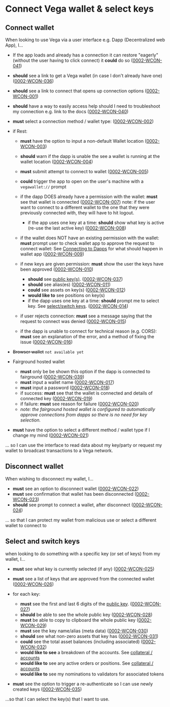 # Connect Vega wallet & select keys

## Connect wallet

When looking to use Vega via a user interface e.g. Dapp (Decentralized web App), I...

- If the app loads and already has a connection it can restore "eagerly" (without the user having to click connect) it **could** do so (<a name="0002-WCON-041" href="#0002-WCON-041">0002-WCON-041</a>)
- **should** see a link to get a Vega wallet (in case I don't already have one) (<a name="0002-WCON-036" href="#0002-WCON-036">0002-WCON-036</a>)
- **should** see a link to connect that opens up connection options (<a name="0002-WCON-001" href="#0002-WCON-001">0002-WCON-001</a>)
- **should** have a way to easily access help should I need to troubleshoot my connection e.g. link to the docs (<a name="0002-WCON-040" href="#0002-WCON-040">0002-WCON-040</a>)
- **must** select a connection method / wallet type: (<a name="0002-WCON-002" href="#0002-WCON-002">0002-WCON-002</a>)
- if Rest:
  - **must** have the option to input a non-default Wallet location (<a name="0002-WCON-003" href="#0002-WCON-003">0002-WCON-003</a>)
  - **should** warn if the dapp is unable the see a wallet is running at the wallet location  (<a name="0002-WCON-004" href="#0002-WCON-004">0002-WCON-004</a>)
  - **must** submit attempt to connect to wallet (<a name="0002-WCON-005" href="#0002-WCON-005">0002-WCON-005</a>)
  - **could** trigger the app to open on the user's machine with a `vegawallet://` prompt
  
  - if the dapp DOES already have a permission with the wallet: **must** see that wallet is connected (<a name="0002-WCON-007" href="#0002-WCON-007">0002-WCON-007</a>) note: if the user want to connect to a different wallet to the one that they were previously connected with, they will have to hit logout.
    - if the app uses one key at a time: **should** show what key is active (re-use the last active key) (<a name="0002-WCON-008" href="#0002-WCON-008">0002-WCON-008</a>)

  - if the wallet does NOT have an existing permission with the wallet: **must** prompt user to check wallet app to approve the request to connect wallet: See [Connecting to Dapps](0002-WCON-connect_vega_wallet.md#connect-wallet) for what should happen in wallet app (<a name="0002-WCON-009" href="#0002-WCON-009">0002-WCON-009</a>)
  
  - if new keys are given permission: **must** show the user the keys have been approved (<a name="0002-WCON-010" href="#0002-WCON-010">0002-WCON-010</a>)
    - **should** see [public key(s)](DATA-data_display.md#public-keys). (<a name="0002-WCON-037" href="#0002-WCON-037">0002-WCON-037</a>)
    - **should** see alias(es) (<a name="0002-WCON-011" href="#0002-WCON-011">0002-WCON-011</a>)
    - **could** see assets on key(s) (<a name="0002-WCON-012" href="#0002-WCON-012">0002-WCON-012</a>)
    - **would like to** see positions on key(s) 
    - if the dapp uses one key at a time: **should** prompt me to select key. See [select/switch keys](#select-and-switch-keys). (<a name="0002-WCON-014" href="#0002-WCON-014">0002-WCON-014</a>)

  - if user rejects connection: **must** see a message saying that the request to connect was denied  (<a name="0002-WCON-015" href="#0002-WCON-015">0002-WCON-015</a>)
  
  - if the dapp is unable to connect for technical reason (e.g. CORS): **must** see an explanation of the error, and a method of fixing the issue  (<a name="0002-WCON-016" href="#0002-WCON-016">0002-WCON-016</a>)
  

- ~~Browser wallet~~ `not available yet`
  
- Fairground hosted wallet
  - **must** only be be shown this option if the dapp is connected to fairground (<a name="0002-WCON-039" href="#0002-WCON-039">0002-WCON-039</a>)
  - **must** input a wallet name (<a name="0002-WCON-017" href="#0002-WCON-017">0002-WCON-017</a>)
  - **must** input a password (<a name="0002-WCON-018" href="#0002-WCON-018">0002-WCON-018</a>)
  - if success: **must** see that the wallet is connected and details of connected key (<a name="0002-WCON-019" href="#0002-WCON-019">0002-WCON-019</a>)
  - if failure: **must** see reason for failure (<a name="0002-WCON-020" href="#0002-WCON-020">0002-WCON-020</a>)
  - *note: the fairground hosted wallet is configured to automatically approve connections from dapps so there is no need for key selection.*
  
- **must** have the option to select a different method / wallet type if I change my mind (<a name="0002-WCON-021" href="#0002-WCON-021">0002-WCON-021</a>)

... so I can use the interface to read data about my key/party or request my wallet to broadcast transactions to a Vega network.

## Disconnect wallet

When wishing to disconnect my wallet, I...

- **must** see an option to disconnect wallet (<a name="0002-WCON-022" href="#0002-WCON-022">0002-WCON-022</a>)
- **must** see confirmation that wallet has been disconnected (<a name="0002-WCON-023" href="#0002-WCON-023">0002-WCON-023</a>)
- **should** see prompt to connect a wallet, after disconnect (<a name="0002-WCON-024" href="#0002-WCON-024">0002-WCON-024</a>)

... so that I can protect my wallet from malicious use or select a different wallet to connect to


## Select and switch keys

when looking to do something with a specific key (or set of keys) from my wallet, I...

- **must** see what key is currently selected (if any) (<a name="0002-WCON-025" href="#0002-WCON-025">0002-WCON-025</a>)
- **must** see a list of keys that are approved from the connected wallet (<a name="0002-WCON-026" href="#0002-WCON-026">0002-WCON-026</a>)

- for each key:
  - **must** see the first and last 6 digits of the [public key](DATA-data_display.md#public-keys). (<a name="0002-WCON-027" href="#0002-WCON-027">0002-WCON-027</a>)
  - **should** be able to see the whole public key (<a name="0002-WCON-028" href="#0002-WCON-028">0002-WCON-028</a>)
  - **must** be able to copy to clipboard the whole public key (<a name="0002-WCON-029" href="#0002-WCON-029">0002-WCON-029</a>)
  - **must** see the key name/alias (meta data) (<a name="0002-WCON-030" href="#0002-WCON-030">0002-WCON-030</a>)
  - **should** see what non-zero assets that key has (<a name="0002-WCON-031" href="#0002-WCON-031">0002-WCON-031</a>)
  - **could** see the total asset balances (including associated) (<a name="0002-WCON-032" href="#0002-WCON-032">0002-WCON-032</a>)
  - **would like to see** a breakdown of the accounts. See [collateral / accounts](6001-COLL-collateral.md)
  - **would like to** see any active orders or positions. See [collateral / accounts](6001-COLL-collateral.md)
  - **would like to** see my nominations to validators for associated tokens

- **must** see the option to trigger a re-authenticate so I can use newly created keys (<a name="0002-WCON-035" href="#0002-WCON-035">0002-WCON-035</a>)

...so that I can select the key(s) that I want to use.
